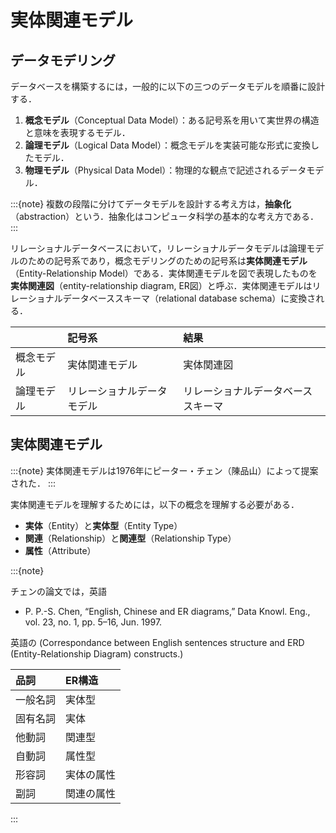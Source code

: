 # 実体関連モデル

## データモデリング

データベースを構築するには，一般的に以下の三つのデータモデルを順番に設計する．

1. **概念モデル**（Conceptual Data Model）：ある記号系を用いて実世界の構造と意味を表現するモデル．
2. **論理モデル**（Logical Data Model）：概念モデルを実装可能な形式に変換したモデル．
3. **物理モデル**（Physical Data Model）：物理的な観点で記述されるデータモデル．

:::{note}
複数の段階に分けてデータモデルを設計する考え方は，**抽象化**（abstraction）という．抽象化はコンピュータ科学の基本的な考え方である．
:::

リレーショナルデータベースにおいて，リレーショナルデータモデルは論理モデルのための記号系であり，概念モデリングのための記号系は**実体関連モデル**（Entity-Relationship Model）である．実体関連モデルを図で表現したものを**実体関連図**（entity-relationship diagram, ER図）と呼ぶ．実体関連モデルはリレーショナルデータベーススキーマ（relational database schema）に変換される．

|            | 記号系                     | 結果                               |
| :--------- | :------------------------- | :--------------------------------- |
| 概念モデル | 実体関連モデル             | 実体関連図                         |
| 論理モデル | リレーショナルデータモデル | リレーショナルデータベーススキーマ |

## 実体関連モデル

:::{note}
実体関連モデルは1976年にピーター・チェン（陳品山）によって提案された．
:::

実体関連モデルを理解するためには，以下の概念を理解する必要がある．

- **実体**（Entity）と**実体型**（Entity Type）
- **関連**（Relationship）と**関連型**（Relationship Type）
- **属性**（Attribute）

:::{note}

チェンの論文では，英語

- P. P.-S. Chen, “English, Chinese and ER diagrams,” Data Knowl. Eng., vol. 23, no. 1, pp. 5–16, Jun. 1997.

英語の
(Correspondance between English sentences structure and ERD (Entity-Relationship Diagram) constructs.)

| 品詞     | ER構造     |
| :------- | :--------- |
| 一般名詞 | 実体型     |
| 固有名詞 | 実体       |
| 他動詞   | 関連型     |
| 自動詞   | 属性型     |
| 形容詞   | 実体の属性 |
| 副詞     | 関連の属性 |
:::
